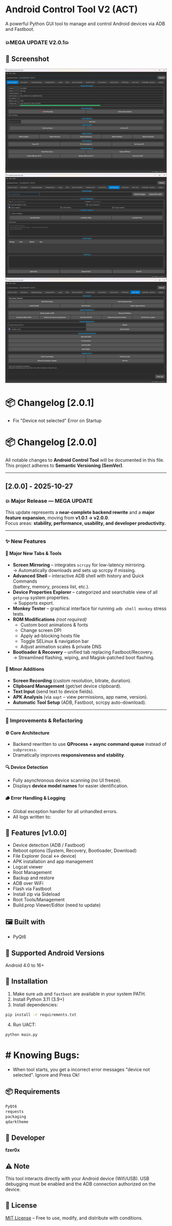 # Android Control Tool V2 (ACT)

A powerful Python GUI tool to manage and control Android devices via ADB and Fastboot.

### 💥MEGA UPDATE V2.0.1💥

## 📸 Screenshot

![UACT Screenshot](screenshot.png)
![UACT Screenshot](screenshot2.png)
![UACT Screenshot](screenshot3.png)

# 📦 Changelog [2.0.1]

- Fix "Device not selected" Error on Startup  

# 📦 Changelog [2.0.0]

All notable changes to **Android Control Tool** will be documented in this file.  
This project adheres to **Semantic Versioning (SemVer)**.

---

## [2.0.0] - 2025-10-27  
### 💥 Major Release — MEGA UPDATE

This update represents a **near-complete backend rewrite** and a **major feature expansion**, moving from **v1.0.1 → v2.0.0**.  
Focus areas: **stability, performance, usability, and developer productivity.**

---

### ✨ New Features

#### 🧩 Major New Tabs & Tools
- **Screen Mirroring** – integrates `scrcpy` for low-latency mirroring.  
  → Automatically downloads and sets up scrcpy if missing.
- **Advanced Shell** – interactive ADB shell with history and Quick Commands  
  (battery, memory, process list, etc.).
- **Device Properties Explorer** – categorized and searchable view of all `getprop` system properties.  
  → Supports export.
- **Monkey Tester** – graphical interface for running `adb shell monkey` stress tests.
- **ROM Modifications** *(root required)*  
  - Custom boot animations & fonts  
  - Change screen DPI  
  - Apply ad-blocking hosts file  
  - Toggle SELinux & navigation bar  
  - Adjust animation scales & private DNS
- **Bootloader & Recovery** – unified tab replacing Fastboot/Recovery.  
  → Streamlined flashing, wiping, and Magisk-patched boot flashing.

#### 🧩 Minor Additions
- **Screen Recording** (custom resolution, bitrate, duration).  
- **Clipboard Management** (get/set device clipboard).  
- **Text Input** (send text to device fields).  
- **APK Analysis** (via `aapt` – view permissions, app name, version).  
- **Automatic Tool Setup** (ADB, Fastboot, scrcpy auto-download).

---

### 🚀 Improvements & Refactoring

#### ⚙️ Core Architecture
- Backend rewritten to use **QProcess + async command queue** instead of `subprocess`.  
- Dramatically improves **responsiveness and stability**.

#### 🔍 Device Detection
- Fully asynchronous device scanning (no UI freeze).  
- Displays **device model names** for easier identification.

#### 🪵 Error Handling & Logging
- Global exception handler for all unhandled errors.  
- All logs written to:



## 🧩 Features [v1.0.0]

- Device detection (ADB / Fastboot)
- Reboot options (System, Recovery, Bootloader, Download)
- File Explorer (local ↔ device)
- APK installation and app management
- Logcat viewer
- Root Management
- Backup and restore
- ADB over WiFi
- Flash via Fastboot
- Install zip via Sideload
- Root Tools/Management
- Build.prop Viewer/Editor (need to update)

## 🖼️ Built with

- PyQt6

## 🧪 Supported Android Versions

Android 4.0 to 16+

## 🚀 Installation

1. Make sure `adb` and `fastboot` are available in your system PATH.
2. Install Python 3.11 (3.9+)
3. Install dependencies:

```bash
pip install -r requirements.txt
```

4. Run UACT:

```bash
python main.py
```
# # Knowing Bugs: 
- When tool starts, you get a incorrect error messages "device not selected". Ignore and Press Ok!

## 📦 Requirements

```
PyQt6
requests
packaging
qdarktheme
```

## 👤 Developer

**fzer0x**

## ⚠️ Note

This tool interacts directly with your Android device (Wifi/USB). USB debugging must be enabled and the ADB connection authorized on the device.

## 📜 License

[MIT License](LICENSE) – Free to use, modify, and distribute with conditions.
